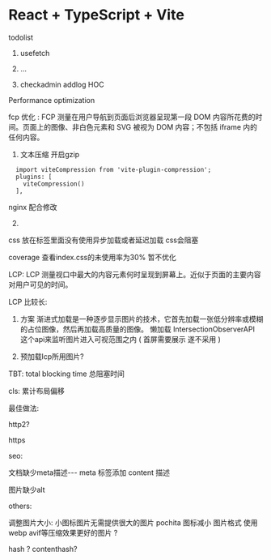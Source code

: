 # React + TypeScript + Vite

todolist


1. usefetch

2. ...


3. checkadmin addlog HOC




Performance optimization

fcp 优化 : FCP 测量在用户导航到页面后浏览器呈现第一段 DOM 内容所花费的时间。页面上的图像、非白色元素和 SVG 被视为 DOM 内容；不包括 iframe 内的任何内容。

1. 文本压缩 开启gzip
```
  import viteCompression from 'vite-plugin-compression';
  plugins: [
    viteCompression()
  ],
```
nginx 配合修改

2. 
  css 放在<head></head>标签里面没有使用异步加载或者延迟加载 css会阻塞

  coverage 查看index.css的未使用率为30% 暂不优化


LCP:  LCP 测量视口中最大的内容元素何时呈现到屏幕上。近似于页面的主要内容对用户可见的时间。

LCP 比较长: 
1. 方案 渐进式加载是一种逐步显示图片的技术，它首先加载一张低分辨率或模糊的占位图像，然后再加载高质量的图像。   懒加载 IntersectionObserverAPI 这个api来监听图片进入可视范围之内 ( 首屏需要展示 遂不采用 )

2. 预加载lcp所用图片?


TBT: total blocking time
总阻塞时间


cls: 累计布局偏移




最佳做法: 

  http2?


  https




seo: 

文档缺少meta描述--- meta 标签添加 content 描述


图片缺少alt



others: 

  调整图片大小:  小图标图片无需提供很大的图片 pochita 图标减小
  图片格式 使用webp avif等压缩效果更好的图片 ?






hash ? contenthash? 